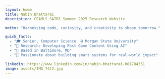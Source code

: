 ```yaml
---
layout: home
title: Nabin Bhattarai
description: CEAMLS SAIRI Summer 2025 Research Website

motto: "Harnessing code, curiosity, and creativity to shape tomorrow."

quick_facts:
  - "🎓 Senior, Computer Science  @ Morgan State University"
  - "🔬 Research: Developing Post Game Content Using AI"
  - "📍 Based in Baltimore, MD"
  - "🚀 Passionate about building smart systems for real-world impact"

linkedin: https://www.linkedin.com/in/nabin-bhattarai-b01784351
image: assets/IMG_7412.jpg
---
```

